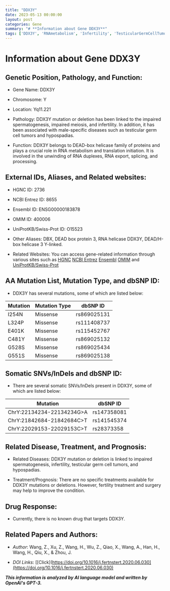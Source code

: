 ```yaml
---
title: "DDX3Y"
date: 2023-05-13 00:00:00
layout: post
categories: Gene
summary: "# **Information about Gene DDX3Y**"
tags: ['DDX3Y', 'RNAmetabolism', 'Infertility', 'TesticularGermCellTumors', 'Mutation', 'Spermatogenesis', 'Hypospadias', 'Treatment']
---
```


# **Information about Gene DDX3Y**

## Genetic Position, Pathology, and Function:

- Gene Name: DDX3Y

- Chromosome: Y

- Location: Yq11.221

- Pathology: DDX3Y mutation or deletion has been linked to the impaired spermatogenesis, impaired meiosis, and infertility. In addition, it has been associated with male-specific diseases such as testicular germ cell tumors and hypospadias.

- Function: DDX3Y belongs to DEAD-box helicase family of proteins and plays a crucial role in RNA metabolism and translation initiation. It is involved in the unwinding of RNA duplexes, RNA export, splicing, and processing.

## External IDs, Aliases, and Related websites:

- HGNC ID: 2736

- NCBI Entrez ID: 8655

- Ensembl ID: ENSG00000183878

- OMIM ID: 400006

- UniProtKB/Swiss-Prot ID: O15523

- Other Aliases: DBX, DEAD box protein 3, RNA helicase DDX3Y, DEAD/H-box helicase 3 Y-linked.

- Related Websites: You can access gene-related information through various sites such as [HGNC]([Click](https://www.genenames.org/data/gene-symbol-report/#!/hgnc_id/HGNC:2736),) [NCBI Entrez]([Click](https://www.ncbi.nlm.nih.gov/gene/8655),) [Ensembl]([Click](https://www.ensembl.org/Homo_sapiens/Gene/Summary?g=ENSG00000183878),) [OMIM]([Click](https://www.omim.org/entry/400006),) and [UniProtKB/Swiss-Prot]([Click](https://www.uniprot.org/uniprot/O15523).)

## AA Mutation List, Mutation Type, and dbSNP ID:

- DDX3Y has several mutations, some of which are listed below:

| Mutation         | Mutation Type |dbSNP ID|
|------------------|----------------|-------|
|I254N            | Missense       |rs869025131|
|L324P            | Missense       |rs111408737|
|E401K            | Missense       |rs115452767|
|C481Y           | Missense       |rs869025132|
|G528S           | Missense       |rs869025434|
|G551S           | Missense       |rs869025138|

## Somatic SNVs/InDels and dbSNP ID:

- There are several somatic SNVs/InDels present in DDX3Y, some of which are listed below:

|Mutation                     |dbSNP ID|
|------------------------------|--------|
|ChrY:22134234-22134234G>A  | rs147358081|
|ChrY:21842684-21842684C>T  | rs141545374|
|ChrY:22029153-22029153C>T  |rs28373358|

## Related Disease, Treatment, and Prognosis:

- Related Diseases: DDX3Y mutation or deletion is linked to impaired spermatogenesis, infertility, testicular germ cell tumors, and hypospadias.

- Treatment/Prognosis: There are no specific treatments available for DDX3Y mutations or deletions. However, fertility treatment and surgery may help to improve the condition.

## Drug Response:

- Currently, there is no known drug that targets DDX3Y.

## Related Papers and Authors:

- *Author*: Wang, Z., Xu, Z., Wang, H., Wu, Z., Qiao, X., Wang, A., Han, H., Wang, H., Qiu, X., & Zhou, J.

- *DOI Links*: [[Click](https://doi.org/10.1016/j.fertnstert.2020.06.030](https://doi.org/10.1016/j.fertnstert.2020.06.030)

**_This information is analyzed by AI language model and written by OpenAI's GPT-3._**